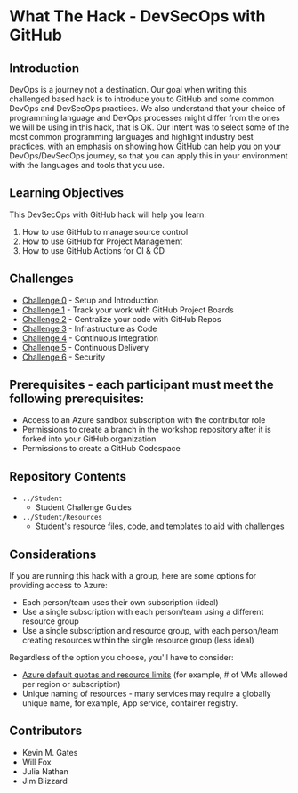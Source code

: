 # What The Hack - DevSecOps with GitHub

## Introduction
DevOps is a journey not a destination. Our goal when writing this challenged based hack is to introduce you to GitHub and some common DevOps and DevSecOps practices. We also understand that your choice of programming language and DevOps processes might differ from the ones we will be using in this hack, that is OK. Our intent was to select some of the most common programming languages and highlight industry best practices, with an emphasis on showing how GitHub can help you on your DevOps/DevSecOps journey, so that you can apply this in your environment with the languages and tools that you use.

## Learning Objectives

This DevSecOps with GitHub hack will help you learn:

1. How to use GitHub to manage source control
1. How to use GitHub for Project Management
1. How to use GitHub Actions for CI & CD

## Challenges
 - [Challenge 0](./Student/challenge00.md) - Setup and Introduction
 - [Challenge 1](./Student/challenge01.md) - Track your work with GitHub Project Boards
 - [Challenge 2](./Student/challenge02.md) - Centralize your code with GitHub Repos
 - [Challenge 3](./Student/challenge03.md) - Infrastructure as Code
 - [Challenge 4](./Student/challenge04.md) - Continuous Integration
 - [Challenge 5](./Student/challenge05.md) - Continuous Delivery
 - [Challenge 6](./Student/challenge06.md) - Security


## Prerequisites - each participant must meet the following prerequisites:
- Access to an Azure sandbox subscription with the contributor role
- Permissions to create a branch in the workshop repository after it is forked into your GitHub organization
- Permissions to create a GitHub Codespace

## Repository Contents
- `../Student`
  - Student Challenge Guides
- `../Student/Resources`
  - Student's resource files, code, and templates to aid with challenges

## Considerations

If you are running this hack with a group, here are some options for providing access to Azure:
- Each person/team uses their own subscription (ideal)
- Use a single subscription with each person/team using a different resource group
- Use a single subscription and resource group, with each person/team creating resources within the single resource group (less ideal)

Regardless of the option you choose, you'll have to consider:
- [Azure default quotas and resource limits](https://docs.microsoft.com/en-us/azure/azure-resource-manager/management/azure-subscription-service-limits) (for example, # of VMs allowed per region or subscription)
- Unique naming of resources - many services may require a globally unique name, for example, App service, container registry.

## Contributors
- Kevin M. Gates
- Will Fox
- Julia Nathan
- Jim Blizzard